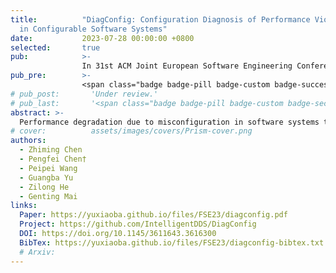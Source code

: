 ```yaml
---
title:          "DiagConfig: Configuration Diagnosis of Performance Violations
  in Configurable Software Systems"
date:           2023-07-28 00:00:00 +0800
selected:       true
pub:            >-
                In 31st ACM Joint European Software Engineering Conference and Symposium on the Foundations of Software Engineering
pub_pre:        >-
                <span class="badge badge-pill badge-custom badge-success">FSE'23 (CCF A)</span>
# pub_post:       'Under review.'
# pub_last:       '<span class="badge badge-pill badge-custom badge-secondary">Conference</span><span class="badge badge-pill badge-custom badge-warning">Poster</span>'
abstract: >-
  Performance degradation due to misconfiguration in software systems that violates SLOs (service-level objectives) is commonplace. Diagnosing and explaining the root causes of such performance violations in configurable software systems is often challenging due to their increasing complexity. Although there are many tools and techniques for diagnosing performance violations, they provide limited evidence to attribute causes of observed performance violations to specific configurations. This is because the configuration is not originally considered in those tools. This paper proposes DiagConfig, specifically designed to conduct configuration diagnosis of performance violations. It leverages static code analysis to track configuration option propagation, identifies performance-sensitive options, detects performance violations, and constructs cause-effect chains that help stakeholders better understand the relationship between configuration and performance violations. Through experimental evaluations with eight real-world open-source software, we demonstrate that DiagConfig effectively identifies performance-sensitive options and constructs cause-effect chains. Specifically, DiagConfig produces fewer false positives than SafeTune (i.e., 5 vs 77) in the identification of performance-sensitive options, and outperforms Unicorn in the diagnosis of performance violations caused by configuration changes, offering more comprehensive results (recall 0.892 vs 0.289).We also show that DiagConfig can accelerate auto-tuning by compressing configuration space.
# cover:          assets/images/covers/Prism-cover.png
authors:
  - Zhiming Chen
  - Pengfei Chen†
  - Peipei Wang
  - Guangba Yu
  - Zilong He
  - Genting Mai
links:
  Paper: https://yuxiaoba.github.io/files/FSE23/diagconfig.pdf
  Project: https://github.com/IntelligentDDS/DiagConfig
  DOI: https://doi.org/10.1145/3611643.3616300
  BibTex: https://yuxiaoba.github.io/files/FSE23/diagconfig-bibtex.txt
  # Arxiv:
---
```

